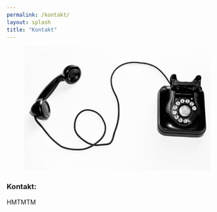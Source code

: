 ```yaml
---
permalink: /kontakt/
layout: splash
title: "Kontakt"
---
```


<figure class="align-right">
  <img src="https://github.com/mbosselmann/portfolio/blob/master/assets/images/kontakt.jpg?raw=true" alt="">
</figure>

### Kontakt: 

HMTMTM
